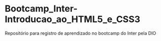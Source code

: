 # Bootcamp_Inter-Introducao_ao_HTML5_e_CSS3
Repositório para registro de aprendizado no bootcamp do Inter pela DIO
